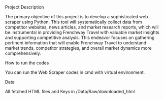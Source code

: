 Project Description

The primary objective of this project is to develop a sophisticated web scraper using Python. This tool will systematically collect data from competitor websites, news articles, and market research reports, which will be instrumental in providing Frenchway Travel with valuable market insights and supporting competitive analysis. This endeavor focuses on gathering pertinent information that will enable Frenchway Travel to understand market trends, competitor strategies, and overall market dynamics more comprehensively.


How to run the codes

You can run the Web Scraper codes in cmd with virtual environment.


Data

All fetched HTML files and Keys in /Data/Raw/downloaded_html
